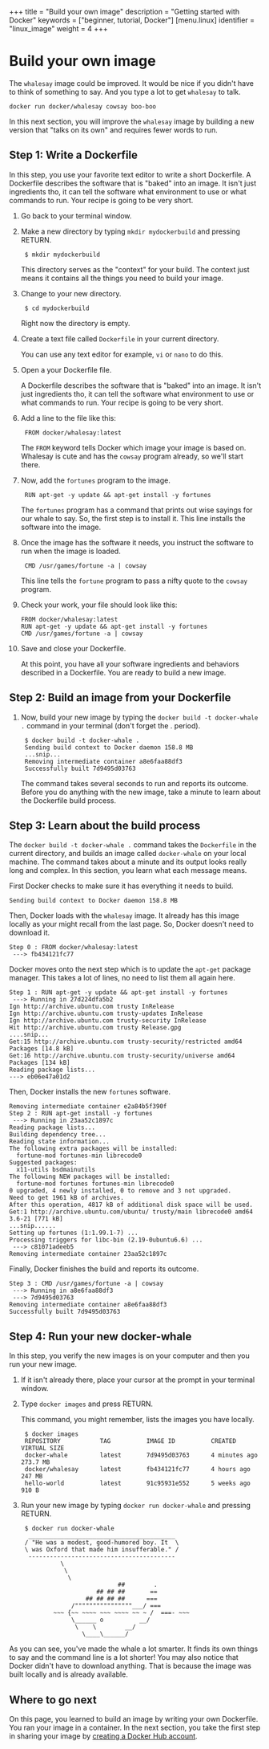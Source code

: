 +++
title = "Build your own image"
description = "Getting started with Docker"
keywords = ["beginner, tutorial, Docker"]
[menu.linux]
identifier = "linux_image"
weight = 4
+++

# Build your own image

The `whalesay` image could be improved. It would be nice if you didn't have to
think of something to say. And you type a lot to get `whalesay` to talk.

    docker run docker/whalesay cowsay boo-boo

In this next section, you will improve the `whalesay` image by building a new version that "talks on its own" and requires fewer words to run.

## Step 1: Write a Dockerfile

In this step, you use your favorite text editor to write a short Dockerfile.  A
Dockerfile describes the software that is "baked" into an image. It isn't just
ingredients tho, it can tell the software what environment to use or what
commands to run. Your recipe is going to be very short.

1. Go back to your terminal window.

2. Make a new directory by typing `mkdir mydockerbuild` and pressing RETURN.

        $ mkdir mydockerbuild

    This directory serves as the "context" for your build. The context just means it contains all the things you need to build your image.

2. Change to your new directory.

        $ cd mydockerbuild

     Right now the directory is empty.

3. Create a text file called `Dockerfile` in your current directory.

  	You can use any text editor for example, `vi` or `nano` to do this.

4. Open a your Dockerfile file.

  	A Dockerfile describes the software that is "baked" into an image. It isn't
  	just ingredients tho, it can tell the software what environment to use or
  	what commands to run. Your recipe is going to be very short.

5. Add a line to the file like this:

		FROM docker/whalesay:latest

  	The `FROM` keyword tells Docker which image your image is based on. Whalesay is
  	cute and has the `cowsay` program already, so we'll start there.

6. Now, add the `fortunes` program to the image.

	 	RUN apt-get -y update && apt-get install -y fortunes

    The `fortunes` program has a command that prints out wise sayings for our
    whale to say. So, the first step is to install it. This line installs the
    software into the image.

7. Once the image has the software it needs, you instruct the software to run
when the image is loaded.

		CMD /usr/games/fortune -a | cowsay

    This line tells the `fortune` program to pass a nifty quote to the `cowsay` program.

10. Check your work, your file should look like this:

		FROM docker/whalesay:latest
		RUN apt-get -y update && apt-get install -y fortunes
		CMD /usr/games/fortune -a | cowsay

11. Save and close your Dockerfile.

  	At this point, you have all your software ingredients and behaviors described in a Dockerfile. You are ready to build a new image.

## Step 2: Build an image from your Dockerfile

1. Now, build your new image by typing the `docker build -t docker-whale .` command in your terminal (don't forget the . period).

        $ docker build -t docker-whale .
        Sending build context to Docker daemon 158.8 MB
        ...snip...
        Removing intermediate container a8e6faa88df3
        Successfully built 7d9495d03763

	  The command takes several seconds to run and reports its outcome. Before
    you do anything with the new image, take a minute to learn about the
    Dockerfile build process.

## Step 3: Learn about the build process

The `docker build -t docker-whale .` command takes the `Dockerfile` in the
current directory, and builds an image called `docker-whale` on your local
machine. The command takes about a minute and its output looks really long and
complex. In this section, you learn what each message means.

First Docker checks to make sure it has everything it needs to build.

    Sending build context to Docker daemon 158.8 MB

Then, Docker loads with the `whalesay` image.	It already has this image
locally as your might recall from the last page. So, Docker doesn't need to
download it.

    Step 0 : FROM docker/whalesay:latest
     ---> fb434121fc77

Docker moves onto the next step which is to update the `apt-get` package
manager. This takes a lot of lines, no need to list them all again here.

    Step 1 : RUN apt-get -y update && apt-get install -y fortunes
     ---> Running in 27d224dfa5b2
    Ign http://archive.ubuntu.com trusty InRelease
    Ign http://archive.ubuntu.com trusty-updates InRelease
    Ign http://archive.ubuntu.com trusty-security InRelease
    Hit http://archive.ubuntu.com trusty Release.gpg
    ....snip...
    Get:15 http://archive.ubuntu.com trusty-security/restricted amd64 Packages [14.8 kB]
    Get:16 http://archive.ubuntu.com trusty-security/universe amd64 Packages [134 kB]
    Reading package lists...
    ---> eb06e47a01d2

Then, Docker installs the new `fortunes` software.

    Removing intermediate container e2a84b5f390f
    Step 2 : RUN apt-get install -y fortunes
     ---> Running in 23aa52c1897c
    Reading package lists...
    Building dependency tree...
    Reading state information...
    The following extra packages will be installed:
      fortune-mod fortunes-min librecode0
    Suggested packages:
      x11-utils bsdmainutils
    The following NEW packages will be installed:
      fortune-mod fortunes fortunes-min librecode0
    0 upgraded, 4 newly installed, 0 to remove and 3 not upgraded.
    Need to get 1961 kB of archives.
    After this operation, 4817 kB of additional disk space will be used.
    Get:1 http://archive.ubuntu.com/ubuntu/ trusty/main librecode0 amd64 3.6-21 [771 kB]
    ...snip......
    Setting up fortunes (1:1.99.1-7) ...
    Processing triggers for libc-bin (2.19-0ubuntu6.6) ...
     ---> c81071adeeb5
    Removing intermediate container 23aa52c1897c

Finally, Docker finishes the build and reports its outcome.

    Step 3 : CMD /usr/games/fortune -a | cowsay
     ---> Running in a8e6faa88df3
     ---> 7d9495d03763
    Removing intermediate container a8e6faa88df3
    Successfully built 7d9495d03763


## Step 4: Run your new docker-whale

In this step, you verify the new images is on your computer and then you run your new image.

1. If it isn't already there, place your cursor at the prompt in your terminal window.

2. Type `docker images` and press RETURN.

    This command, you might remember, lists the images you have locally.

        $ docker images
        REPOSITORY           TAG          IMAGE ID          CREATED             VIRTUAL SIZE
        docker-whale         latest       7d9495d03763      4 minutes ago       273.7 MB
        docker/whalesay      latest       fb434121fc77      4 hours ago         247 MB
        hello-world          latest       91c95931e552      5 weeks ago         910 B

3. Run your new image by typing `docker run docker-whale` and pressing RETURN.

        $ docker run docker-whale
         _________________________________________
        / "He was a modest, good-humored boy. It  \
        \ was Oxford that made him insufferable." /
         -----------------------------------------
                  \
                   \
                    \     
                                  ##        .            
                            ## ## ##       ==            
                         ## ## ## ##      ===            
                     /""""""""""""""""___/ ===        
                ~~~ {~~ ~~~~ ~~~ ~~~~ ~~ ~ /  ===- ~~~   
                     \______ o          __/            
                      \    \        __/             
                        \____\______/   

As you can see, you've made the whale a lot smarter. It finds its own
things to say and the command line is a lot shorter!  You may also notice
that Docker didn't have to download anything.  That is because the image was
built locally and is already available.

## Where to go next

On this page, you learned to build an image by writing your own Dockerfile.
You ran your image in a container. In the next section, you take the first step in sharing your image by
[creating a Docker Hub account](/linux/step_five).


&nbsp;
